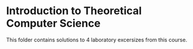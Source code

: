 # Introduction to Theoretical Computer Science

This folder contains solutions to 4 laboratory excersizes from this course.